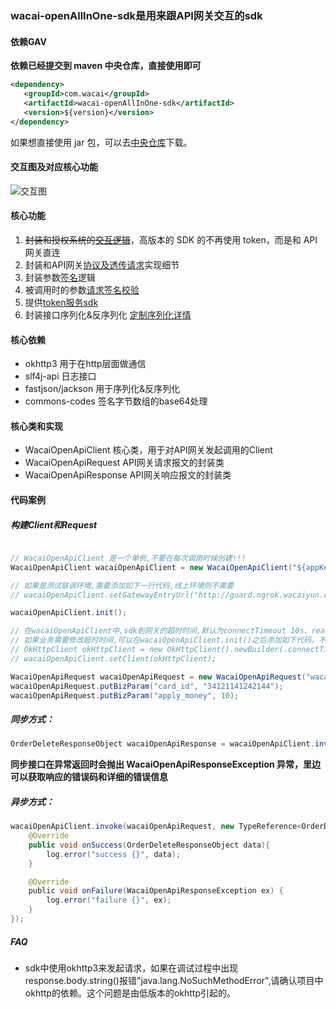 ### wacai-openAllInOne-sdk是用来跟API网关交互的sdk

#### 依赖GAV
**依赖已经提交到 maven 中央仓库，直接使用即可**
```xml
<dependency>
   <groupId>com.wacai</groupId>
   <artifactId>wacai-openAllInOne-sdk</artifactId>
   <version>${version}</version>
</dependency>
```
如果想直接使用 jar 包，可以去[中央仓库](https://mvnrepository.com/artifact/com.wacai/wacai-openAllInOne-sdk)下载。

#### 交互图及对应核心功能
![交互图](doc/struct.png)

#### 核心功能
1.  ~~封装和授权系统的[交互逻辑](doc/api_auth.md)~~，高版本的 SDK 的不再使用 token，而是和 API 网关直连
2.  封装和API网关[协议及透传请求](doc/api_entry.md)实现细节
3.  封装参数[签名](doc/api_sign.md)逻辑
4.  被调用时的参数[请求签名校验](doc/request_sign.md)
5.  提供[token服务sdk](doc/token_api.md)
6.  封装接口序列化&反序列化 [定制序列化详情](doc/json_extend.md)



#### 核心依赖
- okhttp3 用于在http层面做通信
- slf4j-api 日志接口
- fastjson/jackson 用于序列化&反序列化
- commons-codes 签名字节数组的base64处理

#### 核心类和实现
- WacaiOpenApiClient 核心类，用于对API网关发起调用的Client
- WacaiOpenApiRequest API网关请求报文的封装类
- WacaiOpenApiResponse API网关响应报文的封装类

#### 代码案例

##### 构建Client和Request
```java

// WacaiOpenApiClient 是一个单例,不要在每次调用时候创建!!!
WacaiOpenApiClient wacaiOpenApiClient = new WacaiOpenApiClient("${appKey}", "${appSecret}");

// 如果是测试联调环境,需要添加如下一行代码,线上环境则不需要
// wacaiOpenApiClient.setGatewayEntryUrl("http://guard.ngrok.wacaiyun.com/gw/api_entry");

wacaiOpenApiClient.init();

// 在wacaiOpenApiClient中,sdk到网关的超时时间,默认为connectTimeout 10s、readTimeout 10s、writeTimeout 10s。
// 如果业务需要修改超时时间,可以在wacaiOpenApiClient.init()之后添加如下代码，不指定的话，使用okHttpClient的默认值10s。
// OkHttpClient okHttpClient = new OkHttpClient().newBuilder(.connectTimeout(60000, TimeUnit.MILLISECONDS).readTimeout(60000, TimeUnit.MILLISECONDS).build();
// wacaiOpenApiClient.setClient(okHttpClient);

WacaiOpenApiRequest wacaiOpenApiRequest = new WacaiOpenApiRequest("wacai.order.delete", "v2");
wacaiOpenApiRequest.putBizParam("card_id", "34121141242144");
wacaiOpenApiRequest.putBizParam("apply_money", 10);
```

##### 同步方式：
```java
OrderDeleteResponseObject wacaiOpenApiResponse = wacaiOpenApiClient.invoke(wacaiOpenApiRequest, new TypeReference<OrderDeleteResponseObject>() {});
```
**同步接口在异常返回时会抛出 WacaiOpenApiResponseException 异常，里边可以获取响应的错误码和详细的错误信息**

##### 异步方式：
```java
wacaiOpenApiClient.invoke(wacaiOpenApiRequest, new TypeReference<OrderDeleteResponseObject>() {}, new WacaiOpenApiResponseCallback<OrderDeleteResponseObject>() {
    @Override
    public void onSuccess(OrderDeleteResponseObject data){
        log.error("success {}", data);
    }

    @Override
    public void onFailure(WacaiOpenApiResponseException ex) {
        log.error("failure {}", ex);
    }
});
```
##### FAQ
- sdk中使用okhttp3来发起请求，如果在调试过程中出现response.body.string()报错"java.lang.NoSuchMethodError",请确认项目中okhttp的依赖。这个问题是由低版本的okhttp引起的。